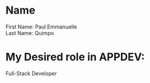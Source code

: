 # Name
First Name: Paul Emmanuelle<br>
Last Name: Quimpo

# My Desired role in APPDEV:
Full-Stack Developer
